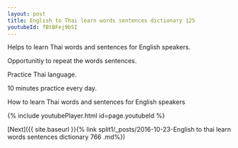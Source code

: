```yaml
---
layout: post
title: English to Thai learn words sentences dictionary 125 
youtubeId: fBtBFej9bSI
---
```

 
 
Helps to learn Thai words and sentences for English speakers.

Opportunitiy to repeat the words sentences. 

Practice Thai language. 
 
10 minutes practice every day. 
 
How to learn Thai words and sentences for English speakers 
 
{% include youtubePlayer.html id=page.youtubeId %}
 
 
[Next]({{ site.baseurl }}{% link  split1/_posts/2016-10-23-English to thai learn words sentences dictionary 766 .md%})
 
